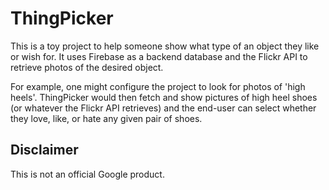 # ThingPicker

This is a toy project to help someone show what type of an object they
like or wish for. It uses Firebase as a backend database and the Flickr
API to retrieve photos of the desired object.

For example, one might configure the project to look for photos of
'high heels'. ThingPicker would then fetch and show pictures of high
heel shoes (or whatever the Flickr API retrieves) and the end-user can
select whether they love, like, or hate any given pair of shoes.

## Disclaimer

This is not an official Google product.
